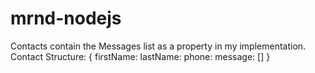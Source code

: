 # mrnd-nodejs

Contacts contain the Messages list as a property in my implementation.
Contact Structure:
{
 firstName:
 lastName:
 phone:
 message: []
}
